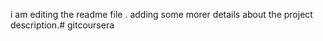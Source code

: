 i am editing the readme file . adding some morer details about the project description.# gitcoursera
